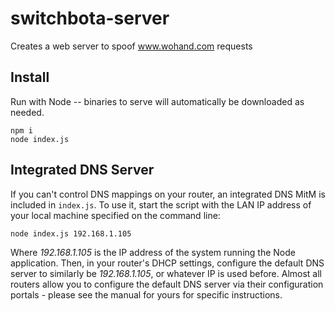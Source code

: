 # switchbota-server
Creates a web server to spoof www.wohand.com requests

## Install
Run with Node -- binaries to serve will automatically be downloaded as needed.

```shell
npm i
node index.js
```

## Integrated DNS Server
If you can't control DNS mappings on your router, an integrated DNS MitM is included in `index.js`. To use it, start the script with the LAN IP address of your local machine specified on the command line:

```shell
node index.js 192.168.1.105
```

Where _192.168.1.105_ is the IP address of the system running the Node application. Then, in your router's DHCP settings, configure the default DNS server to similarly be _192.168.1.105_, or whatever IP is used before. Almost all routers allow you to configure the default DNS server via their configuration portals - please see the manual for yours for specific instructions.
